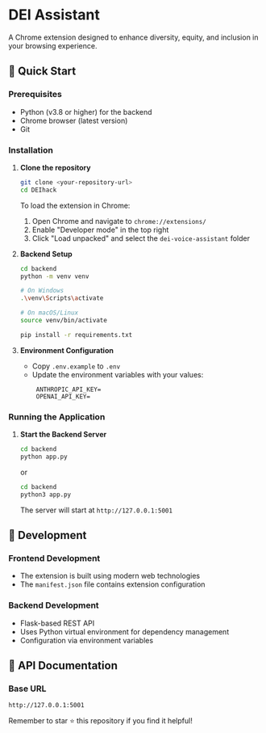 # DEI Assistant

A Chrome extension designed to enhance diversity, equity, and inclusion in your browsing experience.

## 🚀 Quick Start

### Prerequisites

- Python (v3.8 or higher) for the backend
- Chrome browser (latest version)
- Git

### Installation

1. **Clone the repository**
   ```bash
   git clone <your-repository-url>
   cd DEIhack
   ```


   To load the extension in Chrome:
   1. Open Chrome and navigate to `chrome://extensions/`
   2. Enable "Developer mode" in the top right
   3. Click "Load unpacked" and select the `dei-voice-assistant` folder

3. **Backend Setup**
   ```bash
   cd backend
   python -m venv venv
   
   # On Windows
   .\venv\Scripts\activate
   
   # On macOS/Linux
   source venv/bin/activate
   
   pip install -r requirements.txt
   ```

4. **Environment Configuration**
   - Copy `.env.example` to `.env`
   - Update the environment variables with your values:
     ```
      ANTHROPIC_API_KEY=
      OPENAI_API_KEY=
     ```

### Running the Application

1. **Start the Backend Server**
   ```bash
   cd backend
   python app.py
   ```
   or
   ```bash
   cd backend
   python3 app.py
   ```
   The server will start at `http://127.0.0.1:5001`




## 🔧 Development

### Frontend Development
- The extension is built using modern web technologies
- The `manifest.json` file contains extension configuration

### Backend Development
- Flask-based REST API
- Uses Python virtual environment for dependency management
- Configuration via environment variables


## 📝 API Documentation

### Base URL
```
http://127.0.0.1:5001
```


Remember to star ⭐ this repository if you find it helpful! 
